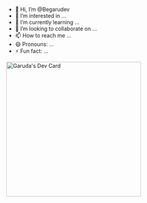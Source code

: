 - 👋 Hi, I’m @Begarudev
- 👀 I’m interested in ...
- 🌱 I’m currently learning ...
- 💞️ I’m looking to collaborate on ...
- 📫 How to reach me ...
- 😄 Pronouns: ...
- ⚡ Fun fact: ...

<!---
Begarudev/Begarudev is a ✨ special ✨ repository because its `README.md` (this file) appears on your GitHub profile.
You can click the Preview link to take a look at your changes.
--->
<a href="https://app.daily.dev/garudev"><img src="https://api.daily.dev/devcards/v2/8KQaWU94PN9HJ2cM2fmE3.png?type=default&r=7of" width="356" alt="Garuda's Dev Card"/></a>
